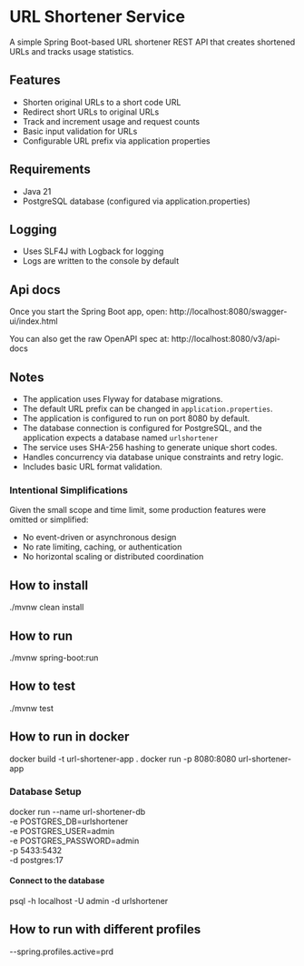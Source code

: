 # URL Shortener Service

A simple Spring Boot-based URL shortener REST API that creates shortened URLs and tracks usage statistics.

## Features

- Shorten original URLs to a short code URL
- Redirect short URLs to original URLs
- Track and increment usage and request counts
- Basic input validation for URLs
- Configurable URL prefix via application properties

## Requirements

- Java 21
- PostgreSQL database (configured via application.properties)

## Logging

- Uses SLF4J with Logback for logging
- Logs are written to the console by default

## Api docs

Once you start the Spring Boot app, open:
http://localhost:8080/swagger-ui/index.html

You can also get the raw OpenAPI spec at:
http://localhost:8080/v3/api-docs

## Notes

- The application uses Flyway for database migrations.
- The default URL prefix can be changed in `application.properties`.
- The application is configured to run on port 8080 by default.
- The database connection is configured for PostgreSQL, and the application expects a database named `urlshortener`
- The service uses SHA-256 hashing to generate unique short codes. 
- Handles concurrency via database unique constraints and retry logic. 
- Includes basic URL format validation.

### Intentional Simplifications

Given the small scope and time limit, some production features were omitted or simplified:

- No event-driven or asynchronous design
- No rate limiting, caching, or authentication
- No horizontal scaling or distributed coordination

## How to install

./mvnw clean install

## How to run

./mvnw spring-boot:run

## How to test
./mvnw test

## How to run in docker

docker build -t url-shortener-app .
docker run -p 8080:8080 url-shortener-app

### Database Setup
docker run --name url-shortener-db \
-e POSTGRES_DB=urlshortener \
-e POSTGRES_USER=admin \
-e POSTGRES_PASSWORD=admin \
-p 5433:5432 \
-d postgres:17

#### Connect to the database
psql -h localhost -U admin -d urlshortener

## How to run with different profiles
--spring.profiles.active=prd
